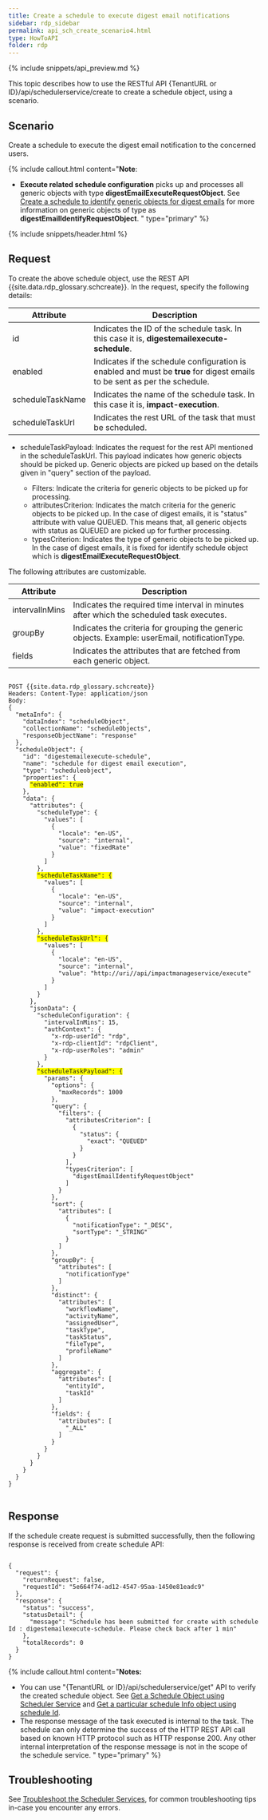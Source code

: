 ```yaml
---
title: Create a schedule to execute digest email notifications
sidebar: rdp_sidebar
permalink: api_sch_create_scenario4.html
type: HowToAPI
folder: rdp
---
```


{% include snippets/api_preview.md %}

This topic describes how to use the RESTful API {TenantURL or ID}/api/schedulerservice/create to create a schedule object, using a scenario.

## Scenario

Create a schedule to execute the digest email notification to the concerned users.

{% include callout.html content="**Note**:
* **Execute related schedule configuration** picks up and processes all generic objects with type **digestEmailExecuteRequestObject**. See [Create a schedule to identify generic objects for digest emails](api_sch_create_scenario3.html) for more information on generic objects of type as **digestEmailIdentifyRequestObject**.
" type="primary" %}

{% include snippets/header.html %}

## Request

To create the above schedule object, use the REST API {{site.data.rdp_glossary.schcreate}}. In the request, specify the following details:

| Attribute | Description | 
|-----------|--------------|
| id | Indicates the ID of the schedule task. In this case it is, **digestemailexecute-schedule**. |
| enabled | Indicates if the schedule configuration is enabled and must be **true** for digest emails to be sent as per the schedule. |
| scheduleTaskName | Indicates the name of the schedule task. In this case it is, **impact-execution**. |
| scheduleTaskUrl | Indicates the rest URL of the task that must be scheduled. |

* scheduleTaskPayload: Indicates the request for the rest API mentioned in the scheduleTaskUrl. This payload indicates how generic objects should be picked up. Generic objects are picked up based on the details given in "query" section of the payload.

    * Filters: Indicate the criteria for generic objects to be picked up for processing. 
    * attributesCriterion: Indicates the match criteria for the generic objects to be picked up. In the case of digest emails, it is "status" attribute with value QUEUED. This means that, all generic objects with status as QUEUED are picked up for further processing.
    * typesCriterion: Indicates the type of generic objects to be picked up. In the case of digest emails, it is fixed for identify schedule object which is **digestEmailExecuteRequestObject**.

The following attributes are customizable. 

| Attribute | Description | 
|-----------|--------------|
| intervalInMins | Indicates the required time interval in minutes after which the scheduled task executes. |
| groupBy | Indicates the criteria for grouping the generic objects. Example: userEmail, notificationType. |
| fields | Indicates the attributes that are fetched from each generic object. |
 
<pre>
<code>
POST {{site.data.rdp_glossary.schcreate}}
Headers: Content-Type: application/json
Body:
{
  "metaInfo": {
    "dataIndex": "scheduleObject",
    "collectionName": "scheduleObjects",
    "responseObjectName": "response"
  },
  "scheduleObject": {
    "id": "digestemailexecute-schedule",
    "name": "schedule for digest email execution",
    "type": "scheduleobject",
    "properties": {
      <span style="background-color: #FFFF00">"enabled": true</span>
    },
    "data": {
      "attributes": {
        "scheduleType": {
          "values": [
            {
              "locale": "en-US",
              "source": "internal",
              "value": "fixedRate"
            }
          ]
        },
        <span style="background-color: #FFFF00">"scheduleTaskName": {</span>
          "values": [
            {
              "locale": "en-US",
              "source": "internal",
              "value": "impact-execution"
            }
          ]
        },
        <span style="background-color: #FFFF00">"scheduleTaskUrl": {</span>
          "values": [
            {
              "locale": "en-US",
              "source": "internal",
              "value": "http://uri//api/impactmanageservice/execute"
            }
          ]
        }
      },
      "jsonData": {
        "scheduleConfiguration": {
          "intervalInMins": 15,
          "authContext": {
            "x-rdp-userId": "rdp",
            "x-rdp-clientId": "rdpClient",
            "x-rdp-userRoles": "admin"
          }
        },
        <span style="background-color: #FFFF00">"scheduleTaskPayload": {</span>
          "params": {
            "options": {
              "maxRecords": 1000
            },
            "query": {
              "filters": {
                "attributesCriterion": [
                  {
                    "status": {
                      "exact": "QUEUED"
                    }
                  }
                ],
                "typesCriterion": [
                  "digestEmailIdentifyRequestObject"
                ]
              }
            },
            "sort": {
              "attributes": [
                {
                  "notificationType": "_DESC",
                  "sortType": "_STRING"
                }
              ]
            },
            "groupBy": {
              "attributes": [
                "notificationType"
              ]
            },
            "distinct": {
              "attributes": [
                "workflowName",
                "activityName",
                "assignedUser",
                "taskType",
                "taskStatus",
                "fileType",
                "profileName"
              ]
            },
            "aggregate": {
              "attributes": [
                "entityId",
                "taskId"
              ]
            },
            "fields": {
              "attributes": [
                "_ALL"
              ]
            }
          }
        }
      }
    }
  }
}
</code>
</pre>

## Response

If the schedule create request is submitted successfully, then the following response is received from create schedule API:

<pre><code>
{
  "request": {
    "returnRequest": false,
    "requestId": "5e664f74-ad12-4547-95aa-1450e81eadc9"
  },
  "response": {
    "status": "success",
    "statusDetail": {
      "message": "Schedule has been submitted for create with schedule Id : digestemailexecute-schedule. Please check back after 1 min"
    },
    "totalRecords": 0
  }
}
</code></pre> 

{% include callout.html content="**Notes:** <br/>
* You can use \"{TenantURL or ID}/api/schedulerservice/get\" API to verify the created schedule object. See [Get a Schedule Object using Scheduler Service](api_sch_get.html) and [Get a particular schedule Info object using schedule Id](api_sch_get_scenario10.html).
* The response message of the task executed is internal to the task. The schedule can only determine the success of the HTTP REST API call based on known HTTP protocol such as HTTP response 200. Any other internal interpretation of the response message is not in the scope of the schedule service.
" type="primary" %}


## Troubleshooting
See [Troubleshoot the Scheduler Services](api_troubleshoot_sch.html), for common troubleshooting tips in-case you encounter any errors.